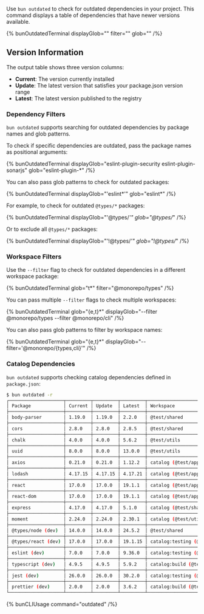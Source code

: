 Use `bun outdated` to check for outdated dependencies in your project. This command displays a table of dependencies that have newer versions available.

{% bunOutdatedTerminal displayGlob="" filter="" glob="" /%}

## Version Information

The output table shows three version columns:

- **Current**: The version currently installed
- **Update**: The latest version that satisfies your package.json version range
- **Latest**: The latest version published to the registry

### Dependency Filters

`bun outdated` supports searching for outdated dependencies by package names and glob patterns.

To check if specific dependencies are outdated, pass the package names as positional arguments:

{% bunOutdatedTerminal displayGlob="eslint-plugin-security eslint-plugin-sonarjs" glob="eslint-plugin-*"  /%}

You can also pass glob patterns to check for outdated packages:

{% bunOutdatedTerminal displayGlob="'eslint*'" glob="eslint*"  /%}

For example, to check for outdated `@types/*` packages:

{% bunOutdatedTerminal displayGlob="'@types/*'" glob="@types/*"  /%}

Or to exclude all `@types/*` packages:

{% bunOutdatedTerminal displayGlob="'!@types/*'" glob="!@types/*"  /%}

### Workspace Filters

Use the `--filter` flag to check for outdated dependencies in a different workspace package:

{% bunOutdatedTerminal  glob="t*" filter="@monorepo/types"  /%}

You can pass multiple `--filter` flags to check multiple workspaces:

{% bunOutdatedTerminal  glob="{e,t}*" displayGlob="--filter @monorepo/types --filter @monorepo/cli" /%}

You can also pass glob patterns to filter by workspace names:

{% bunOutdatedTerminal  glob="{e,t}*" displayGlob="--filter='@monorepo/{types,cli}'" /%}

### Catalog Dependencies

`bun outdated` supports checking catalog dependencies defined in `package.json`:

```sh
$ bun outdated -r
┌────────────────────┬─────────┬─────────┬─────────┬────────────────────────────────┐
│ Package            │ Current │ Update  │ Latest  │ Workspace                      │
├────────────────────┼─────────┼─────────┼─────────┼────────────────────────────────┤
│ body-parser        │ 1.19.0  │ 1.19.0  │ 2.2.0   │ @test/shared                   │
├────────────────────┼─────────┼─────────┼─────────┼────────────────────────────────┤
│ cors               │ 2.8.0   │ 2.8.0   │ 2.8.5   │ @test/shared                   │
├────────────────────┼─────────┼─────────┼─────────┼────────────────────────────────┤
│ chalk              │ 4.0.0   │ 4.0.0   │ 5.6.2   │ @test/utils                    │
├────────────────────┼─────────┼─────────┼─────────┼────────────────────────────────┤
│ uuid               │ 8.0.0   │ 8.0.0   │ 13.0.0  │ @test/utils                    │
├────────────────────┼─────────┼─────────┼─────────┼────────────────────────────────┤
│ axios              │ 0.21.0  │ 0.21.0  │ 1.12.2  │ catalog (@test/app)            │
├────────────────────┼─────────┼─────────┼─────────┼────────────────────────────────┤
│ lodash             │ 4.17.15 │ 4.17.15 │ 4.17.21 │ catalog (@test/app, @test/app) │
├────────────────────┼─────────┼─────────┼─────────┼────────────────────────────────┤
│ react              │ 17.0.0  │ 17.0.0  │ 19.1.1  │ catalog (@test/app)            │
├────────────────────┼─────────┼─────────┼─────────┼────────────────────────────────┤
│ react-dom          │ 17.0.0  │ 17.0.0  │ 19.1.1  │ catalog (@test/app)            │
├────────────────────┼─────────┼─────────┼─────────┼────────────────────────────────┤
│ express            │ 4.17.0  │ 4.17.0  │ 5.1.0   │ catalog (@test/shared)         │
├────────────────────┼─────────┼─────────┼─────────┼────────────────────────────────┤
│ moment             │ 2.24.0  │ 2.24.0  │ 2.30.1  │ catalog (@test/utils)          │
├────────────────────┼─────────┼─────────┼─────────┼────────────────────────────────┤
│ @types/node (dev)  │ 14.0.0  │ 14.0.0  │ 24.5.2  │ @test/shared                   │
├────────────────────┼─────────┼─────────┼─────────┼────────────────────────────────┤
│ @types/react (dev) │ 17.0.0  │ 17.0.0  │ 19.1.15 │ catalog:testing (@test/app)    │
├────────────────────┼─────────┼─────────┼─────────┼────────────────────────────────┤
│ eslint (dev)       │ 7.0.0   │ 7.0.0   │ 9.36.0  │ catalog:testing (@test/app)    │
├────────────────────┼─────────┼─────────┼─────────┼────────────────────────────────┤
│ typescript (dev)   │ 4.9.5   │ 4.9.5   │ 5.9.2   │ catalog:build (@test/app)      │
├────────────────────┼─────────┼─────────┼─────────┼────────────────────────────────┤
│ jest (dev)         │ 26.0.0  │ 26.0.0  │ 30.2.0  │ catalog:testing (@test/shared) │
├────────────────────┼─────────┼─────────┼─────────┼────────────────────────────────┤
│ prettier (dev)     │ 2.0.0   │ 2.0.0   │ 3.6.2   │ catalog:build (@test/utils)    │
└────────────────────┴─────────┴─────────┴─────────┴────────────────────────────────┘
```

{% bunCLIUsage command="outdated" /%}

